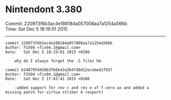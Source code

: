 # Nintendont 3.380
Commit: 220973f6b3ac4e188184a057008aa7a1254a566b  
Time: Sat Dec 5 18:19:01 2015   

-----

```
commit 220973f6b3ac4e188184a057008aa7a1254a566b
Author: FIX94 <fix94.1@gmail.com>
Date:   Sat Dec 5 18:19:01 2015 +0100

    why do I always forget the .S files hm
```

```
commit b34879fd458b3fb6b43a3b47d8d12ecebed1f937
Author: FIX94 <fix94.1@gmail.com>
Date:   Sat Dec 5 17:43:41 2015 +0100

    -added support for rev c and rev e of f-zero ax and added a missing patch for virtua striker 4 (export)
```

